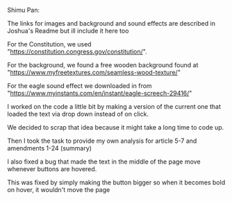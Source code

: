 Shimu Pan:

The links for images and background and sound effects are described in Joshua's Readme but ill include it here too

For the Constitution, we used "https://constitution.congress.gov/constitution/".

For the background, we found a free wooden background found at "https://www.myfreetextures.com/seamless-wood-texture/"

For the eagle sound effect we downloaded in from "https://www.myinstants.com/en/instant/eagle-screech-29416/"

I worked on the code a little bit by making a version of the current one that loaded the text via drop down instead of on click. 

We decided to scrap that idea because it might take a long time to code up.

Then I took the task to provide my own analysis for article 5-7 and amendments 1-24 (summary)

I also fixed a bug that made the text in the middle of the page move whenever buttons are hovered. 

This was fixed by simply making the button bigger so when it becomes bold on hover, it wouldn't move the page
